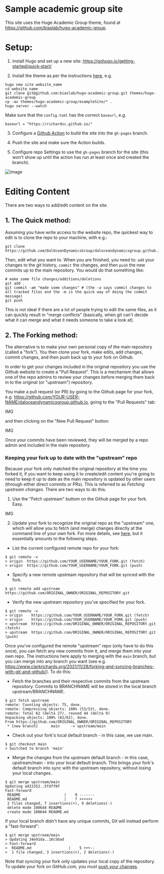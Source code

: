 # Sample academic group site

This site uses the Huge Academic Group theme, found at https://github.com/biaslab/hugo-academic-group.

# Setup:

1. Install Hugo and set up a new site: https://gohugo.io/getting-started/quick-start/

2. Install the theme as per the instructions [here](https://github.com/biaslab/hugo-academic-group), e.g.
```
hugo new site website_name
cd website_name
git clone git@github.com:biaslab/hugo-academic-group.git themes/hugo-academic-group
cp -av themes/hugo-academic-group/exampleSite/* .
hugo server --watch
```
Make sure that the `config.toml` has the correct `baseurl`, e.g.
```
baseurl = "https://richardsc.github.io/"
```

3. Configure a [Github Action](https://gohugo.io/hosting-and-deployment/hosting-on-github/#build-hugo-with-github-action) to build the site into the `gh-pages` branch.

4. Push the site and make sure the Action builds.

5. Configure repo Settings to use the `gh-pages` branch for the site (this won't show up until the action has run at least once and created the branch).

![image](https://user-images.githubusercontent.com/233584/143870276-d18e2c29-e203-4a87-9d1d-0c210b6dbfde.png)

# Editing Content

There are two ways to add/edit content on the site.

## 1. The Quick method:

Assuming you have write access to the website repo, the quickest way to edit is to clone the repo to your machine, with e.g.:

```
git clone https://github.com/DalOceanDynamicsGroup/daloceandynamicsgroup.github.io.git
```

Then, edit what you want to. When you are finished, you need to: `add` your changes to the git history, `commit` the changes, and then `push` the new commits up to the main repository. You would do that something like:

```
# make some file changes/additions/deletions
git add . 
git commit -am "made some changes" # (the -a says commit changes to all tracked files and the -m is the quick way of doing the commit message)
git push
```

This is not ideal if there are a lot of people trying to edit the same files, as it can quickly result in "merge conflicts" (basically, when git can't decide what it can merge and what it needs someone to take a look at).

## 2. The Forking method:

The alternative is to make your own personal copy of the main repository (called a "fork"). You then clone your fork, make edits, add changes, commit changes, and then push back up to your fork on Github.

In order to get your changes included in the original repository you use the Github website to create a "Pull Request". This is a mechanism that allows one of the repo admins to review your changes before merging them back in to the original (or "upstream") repository.

You make a pull request (or PR) by going to the Github page for your fork, e.g. https://github.com/YOUR-USER-NAME/daloceandynamicsgroup.github.io, going to the "Pull Requests" tab:

IMG

and then clicking on the "New Pull Request" button:

IMG

Once your commits have been reviewed, they will be merged by a repo admin and included in the main repository.

### Keeping your fork up to date with the "upstream" repo

Because your fork only matched the original repository at the time you forked it, if you want to keep using it to create/edit content you're going to need to keep it up to date as the main repository is updated by other users (through either direct commits or PRs). This is referred to as *Fetching  upstream changes*. There are two ways to do this.

1. Use the "Fetch upstream" buttom on the Github page for your fork. Easy.

IMG

2. Update your fork to recognize the original repo as the "upstream" one, which will allow you to fetch (and merge) changes directly at the command line of your own fork. For more details, see [here](https://docs.github.com/en/pull-requests/collaborating-with-pull-requests/working-with-forks/syncing-a-fork#syncing-a-fork-from-the-command-line), but it essentially amounts to the following steps.

  - List the current configured remote repo for your fork:
  ```
  $ git remote -v
  > origin  https://github.com/YOUR_USERNAME/YOUR_FORK.git (fetch)
  > origin  https://github.com/YOUR_USERNAME/YOUR_FORK.git (push)
  ```
  
  - Specify a new remote upstream repository that will be synced with the fork.
  ```
  $ git remote add upstream https://github.com/ORIGINAL_OWNER/ORIGINAL_REPOSITORY.git
  ```

  - Verify the new upstream repository you've specified for your fork.
  ```
  $ git remote -v
  > origin    https://github.com/YOUR_USERNAME/YOUR_FORK.git (fetch)
  > origin    https://github.com/YOUR_USERNAME/YOUR_FORK.git (push)
  > upstream  https://github.com/ORIGINAL_OWNER/ORIGINAL_REPOSITORY.git (fetch)
  > upstream  https://github.com/ORIGINAL_OWNER/ORIGINAL_REPOSITORY.git (push)
  ```

Once you've configured the remote "upstream" repo (only have to do this once), you can fetch any new commits from it, and merge them into your own repo. The instructions here apply to merging with the `main` branch, but you can merge into any branch you want (see e.g. https://www.clarkrichards.org/2021/11/28/forking-and-syncing-branches-with-git-and-github/). To do this:

  - Fetch the branches and their respective commits from the upstream repository. Commits to BRANCHNAME will be stored in the local branch upstream/BRANCHNAME.
  ```
  $ git fetch upstream
  remote: Counting objects: 75, done.
  remote: Compressing objects: 100% (53/53), done.
  remote: Total 62 (delta 27), reused 44 (delta 9)
  Unpacking objects: 100% (62/62), done.
  From https://github.com/ORIGINAL_OWNER/ORIGINAL_REPOSITORY
   * [new branch]      main     -> upstream/main
  ```

  - Check out your fork's local default branch - in this case, we use main.
  ```
  $ git checkout main
  > Switched to branch 'main'
  ```
  
  - Merge the changes from the upstream default branch - in this case, upstream/main - into your local default branch. This brings your fork's default branch into sync with the upstream repository, without losing your local changes.
  ```
  $ git merge upstream/main
  Updating a422352..5fdff0f
  Fast-forward
   README                    |    9 -------
   README.md                 |    7 ++++++
   2 files changed, 7 insertions(+), 9 deletions(-)
   delete mode 100644 README
   create mode 100644 README.md
  ```
  If your local branch didn't have any unique commits, Git will instead perform a "fast-forward":
  ```
  $ git merge upstream/main
  > Updating 34e91da..16c56ad
  > Fast-forward
  >  README.md                 |    5 +++--
  >  1 file changed, 3 insertions(+), 2 deletions(-)
  ```
  
Note that syncing your fork only updates your local copy of the repository. To update your fork on GitHub.com, you must [push your changes](https://docs.github.com/en/github/getting-started-with-github/pushing-commits-to-a-remote-repository).
